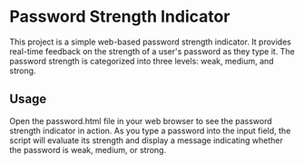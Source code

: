 # Password Strength Indicator
This project is a simple web-based password strength indicator. It provides real-time feedback on 
the strength of a user's password as they type it. The password strength is categorized into 
three levels: weak, medium, and strong.

## Usage
Open the password.html file in your web browser to see the password strength indicator in action. As you type a password into the input field, the script will evaluate its strength and display a message indicating whether the password is weak, medium, or strong.

